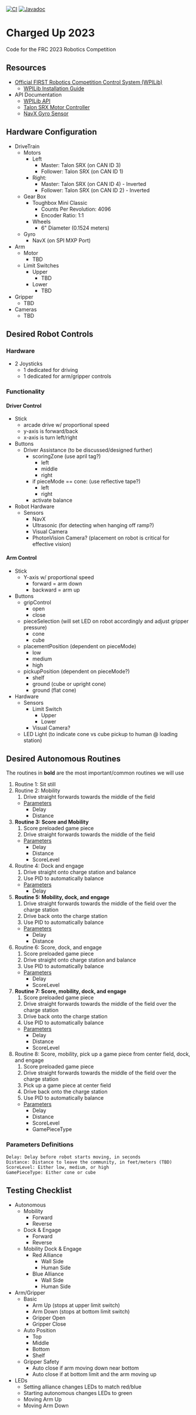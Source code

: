 [![CI](https://github.com/BHSRobotix/ChargedUp2023/actions/workflows/main.yml/badge.svg)](https://github.com/BHSRobotix/ChargedUp2023/actions/workflows/main.yml)
[![Javadoc](https://img.shields.io/badge/JavaDoc-Online-green)](https://bhsrobotix.github.io/ChargedUp2023/javadoc/)

# Charged Up 2023
Code for the FRC 2023 Robotics Competition

## Resources
* [Official FIRST Robotics Competition Control System (WPILib)](https://docs.wpilib.org/en/stable/)
    * [WPILib Installation Guide](https://docs.wpilib.org/en/stable/docs/zero-to-robot/step-2/wpilib-setup.html)
* API Documentation
    * [WPILib API](https://github.wpilib.org/allwpilib/docs/release/java/index.html)
    * [Talon SRX Motor Controller](https://api.ctr-electronics.com/phoenix/release/java/com/ctre/phoenix/motorcontrol/can/package-summary.html)
    * [NavX Gyro Sensor](https://www.kauailabs.com/public_files/navx-mxp/apidocs/java/com/kauailabs/navx/frc/package-summary.html)

## Hardware Configuration
- DriveTrain
    - Motors
        - Left
            - Master: Talon SRX (on CAN ID 3)
            - Follower: Talon SRX (on CAN ID 1)
        - Right:
            - Master: Talon SRX (on CAN ID 4) - Inverted
            - Follower: Talon SRX (on CAN ID 2) - Inverted  
    - Gear Box
        - Toughbox Mini Classic
            - Counts Per Revolution: 4096 
            - Encoder Ratio: 1:1
        - Wheels
            - 6" Diameter (0.1524 meters)
    - Gyro
        - NavX (on SPI MXP Port)
- Arm
    - Motor
        - TBD
    - Limit Switches
        - Upper
            - TBD
        - Lower
            - TBD
- Gripper
    - TBD
- Cameras
    - TBD

## Desired Robot Controls

### Hardware
- 2 Joysticks
    - 1 dedicated for driving
    - 1 dedicated for arm/gripper controls

### Functionality
#### Driver Control
- Stick
    - arcade drive w/ proportional speed
    - y-axis is forward/back
    - x-axis is turn left/right
- Buttons
    - Driver Assistance (to be discussed/designed further)
        - scoringZone (use april tag?)
            - left
            - middle
            - right
        - if pieceMode == cone: (use reflective tape?)
            - left
            - right
        - activate balance
- Robot Hardware
  - Sensors
      - NavX
      - Ultrasonic (for detecting when hanging off ramp?)
      - Visual Camera
      - PhotonVision Camera? (placement on robot is critical for effective vision)

#### Arm Control
- Stick
    - Y-axis w/ proportional speed
        - forward = arm down
        - backward = arm up
- Buttons
    - gripControl
        - open
        - close
    - pieceSelection (will set LED on robot accordingly and adjust gripper pressure)
        - cone
        - cube
    - placementPosition (dependent on pieceMode)
        - low
        - medium
        - high
    - pickupPosition (dependent on pieceMode?)
        - shelf
        - ground (cube or upright cone)
        - ground (flat cone)
- Hardware
  - Sensors
      - Limit Switch
          - Upper
          - Lower
      - Visual Camera?
  - LED Light (to indicate cone vs cube pickup to human @ loading station)

## Desired Autonomous Routines
The routines in **bold** are the most important/common routines we will use

1. Routine 1: Sit still
1. Routine 2: Mobility
    1. Drive straight forwards towards the middle of the field
    * [Parameters](#Parameters-Definitions)
        * Delay
        * Distance
1. **Routine 3: Score and Mobility**
    1. Score preloaded game piece
    1. Drive straight forwards towards the middle of the field
    * [Parameters](#Parameters-Definitions)
        * Delay
        * Distance
        * ScoreLevel
1. Routine 4: Dock and engage
    1. Drive straight onto charge station and balance
    1. Use PID to automatically balance
    * [Parameters](#Parameters-Definitions)
        * Delay
1. **Routine 5: Mobility, dock, and engage**
    1. Drive straight forwards towards the middle of the field over the charge station
    1. Drive back onto the charge station
    1. Use PID to automatically balance
    * [Parameters](#Parameters-Definitions)
        * Delay
        * Distance
1. Routine 6: Score, dock, and engage
    1. Score preloaded game piece
    1. Drive straight onto charge station and balance
    1. Use PID to automatically balance
    * [Parameters](#Parameters-Definitions)
        * Delay
        * ScoreLevel
1. **Routine 7: Score, mobility, dock, and engage**
    1. Score preloaded game piece
    1. Drive straight forwards towards the middle of the field over the charge station
    1. Drive back onto the charge station
    1. Use PID to automatically balance
    * [Parameters](#Parameters-Definitions)
        * Delay
        * Distance
        * ScoreLevel
1. Routine 8: Score, mobility, pick up a game piece from center field, dock, and engage
    1. Score preloaded game piece
    1. Drive straight forwards towards the middle of the field over the charge station
    1. Pick up a game piece at center field
    1. Drive back onto the charge station
    1. Use PID to automatically balance
    * [Parameters](#Parameters-Definitions)
        * Delay
        * Distance
        * ScoreLevel
        * GamePieceType
### Parameters Definitions
    Delay: Delay before robot starts moving, in seconds
    Distance: Distance to leave the community, in feet/meters (TBD)
    ScoreLevel: Either low, medium, or high
    GamePieceType: Either cone or cube

## Testing Checklist
* Autonomous
    * Mobility
        * Forward
        * Reverse
    * Dock & Engage
        * Forward
        * Reverse
    * Mobility Dock & Engage
        * Red Alliance
            * Wall Side
            * Human Side
        * Blue Alliance
            * Wall Side
            * Human Side
* Arm/Gripper
    * Basic
        * Arm Up (stops at upper limit switch)
        * Arm Down (stops at bottom limit switch)
        * Gripper Open
        * Gripper Close
    * Auto Position
        * Top
        * Middle
        * Bottom
        * Shelf
    * Gripper Safety
        * Auto close if arm moving down near bottom
        * Auto close if at bottom limit and the arm moving up
* LEDs
   * Setting alliance changes LEDs to match red/blue
   * Starting autonomous changes LEDs to green
   * Moving Arm Up
   * Moving Arm Down